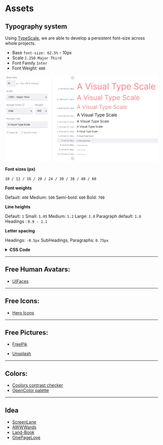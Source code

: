 # Assets

## Typography system

Using [TypeScale](<[TypeScale](https://type-scale.com/?size=10&scale=1.250&text=A%20Visual%20Type%20Scale&font=Inter&fontweight=400&bodyfont=body_font_default&bodyfontweight=400&lineheight=1.75&backgroundcolor=%23ffffff&fontcolor=%23000000&preview=false)>), we are able to develop a persistent font-size across whole projects.

- Base `font-size: 62.5%` - 10px
- Scale `1.250 Major Third`
- Font Family `Inter`
- Font Weight: `400`

<img src="assets/major third 1.250 base 10px inter w400.jpg" alt="type scale major third 1.250 base 10px inter w400" width="600px">

**Font sizes (px)**

`10 / 12 / 16 / 20 / 24 / 30 / 38 / 48 / 60`

**Font weights**

Default: `400`
Medium: `500`
Semi-bold: `600`
Bold: `700`

**Line heights**

Default: `1`
Small: `1.05`
Medium: `1.2`
Large: `1.8`
Paragraph default: `1.6`
Headings : `0.9 - 1.1`

**Letter spacing**

Headings: `-0.5px`
SubHeadings, Paragraphs: `0.75px`

<details>
<summary><strong>CSS Code</strong></summary>

```css
/*
**Font sizes (px)**

`10 / 12 / 16 / 20 / 24 / 30 / 38 / 48 / 60`

**Font weights**

Default: `400`
Medium: `500`
Semi-bold: `600`
Bold: `700`

**Line heights**

Default: `1`
Small: `1.05`
Medium: `1.2`
Large: `1.8`
Paragraph default: `1.6`
Headings : `0.9 - 1.1`

**Letter spacing**

Headings: `-0.5px`
SubHeadings, Paragraphs: `0.75px`

*/


@import url("https://fonts.googleapis.com/css?family=Inter:400,500,600,700");

html {
  font-size: 62.5%; /* 10px */
}

body {
  /* 
  All child elements will inherit these typographies but some elements like button
   */
  font-family: "Inter", sans-serif;
  font-weight: 400;
  font-size: 1.6rem;
  line-height: 1; /*Reset line-height*/
  letter-spacing: 0.75px;
}

h1,
h2,
h3,
h4,
h5 {
  font-weight: 500;
  letter-spacing: -0.5px;
  line-height: 0.9; /* 0.9- 1.1*/
}

h1 {
  font-size: 4.8rem;
}

h2 {
  font-size: 3.8rem;
}

h3 {
  font-size: 3rem;
}

h4 {
  font-size: 2.4rem;
}

h5 {
  font-size: 2rem;
}

small,
.text_small {
  font-size: 1rem;
}

button,
input,
optgroup,
select,
textarea {
  /*  These have user agent styles, so we should manually set inherit*/
  font-family: inherit;
  font-size: inherit;
  font-weight: inherit;
  line-height: inherit;
  letter-spacing: inherit;
}
p {
  line-height: 1.6;
}
```

</details>

---

## Free Human Avatars:

- [UIFaces](https://www.uifaces.co/browse-avatars)

---

## Free Icons:

- [Hero Icons](ttps://heroicons.com)

---

## Free Pictures:

- [FreePik](https://www.freepik.com/search?format=search&last_filter=selection&last_value=1&selection=1)

- [Unsplash](https://unsplash.com/s/photos/frontend)

---

## Colors:

- [Coolors contrast checker](https://coolors.co/contrast-checker/fff-000)
- [OpenColor palette](https://yeun.github.io/open-color)

---

## Idea

- [ScreenLane](https://screenlane.com)
- [AWWWards](https://www.awwwards.com/websites)
- [Land-Book](https://land-book.com)
- [OnePageLove](https://onepagelove.com)
